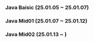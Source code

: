 ### Java Baisic (25.01.05 ~ 25.01.07)

### Java Mid01 (25.01.07 ~ 25.01.12)

### Java Mid02 (25.01.13 ~ )
